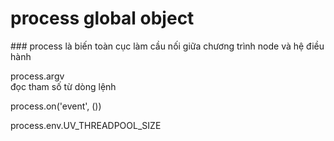 # process global object

\#\#\# process là biến toàn cục làm cầu nối giữa chương trình node và hệ  điều hành

process.argv  
đọc tham số từ dòng lệnh

 process.on\('event', \(\)\)

 process.env.UV\_THREADPOOL\_SIZE

